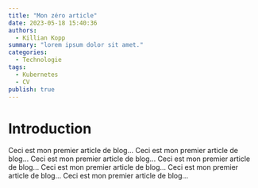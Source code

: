 ```yaml
---
title: "Mon zéro article"
date: 2023-05-18 15:40:36
authors:
  - Killian Kopp
summary: "lorem ipsum dolor sit amet."
categories:
  - Technologie
tags:
  - Kubernetes
  - CV
publish: true
---
```


# Introduction
Ceci est mon premier article de blog...
Ceci est mon premier article de blog...
Ceci est mon premier article de blog...
Ceci est mon premier article de blog...
Ceci est mon premier article de blog...
Ceci est mon premier article de blog...
Ceci est mon premier article de blog...